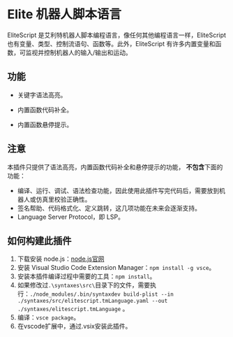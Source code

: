 # Elite 机器人脚本语言

EliteScript 是艾利特机器人脚本编程语言，像任何其他编程语言一样，EliteScript 也有变量、类型、控制流语句、函数等。此外，EliteScript 有许多内置变量和函数，可监视并控制机器人的输入/输出和运动。

## 功能
- 关键字语法高亮。

- 内置函数代码补全。

- 内置函数悬停提示。

## 注意

本插件只提供了语法高亮，内置函数代码补全和悬停提示的功能， **不包含**下面的功能：
- 编译、运行、调试、语法检查功能，因此使用此插件写完代码后，需要放到机器人或仿真里校验正确性。
- 签名帮助、代码格式化、定义跳转，这几项功能在未来会逐渐支持。
- Language Server Protocol，即 LSP。


## 如何构建此插件
1. 下载安装 node.js：[node.js官网](https://nodejs.org)
2. 安装 Visual Studio Code Extension Manager：`npm install -g vsce`。
3. 安装本插件编译过程中需要的工具：`npm install`。
4. 如果修改过`.\syntaxes\src\`目录下的文件，需要执行：`./node_modules/.bin/syntaxdev build-plist --in ./syntaxes/src/elitescript.tmLanguage.yaml --out ./syntaxes/elitescript.tmLanguage` 。
5. 编译：`vsce package`。
6. 在vscode扩展中，通过.vsix安装此插件。

